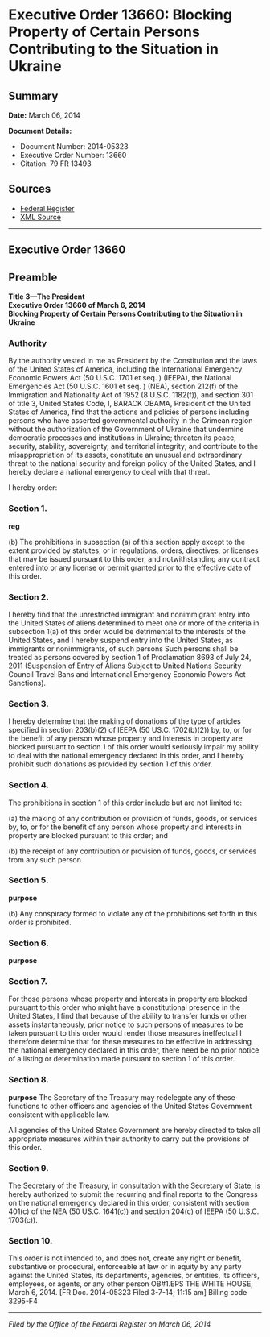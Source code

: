 # Executive Order 13660: Blocking Property of Certain Persons Contributing to the Situation in Ukraine

## Summary

**Date:** March 06, 2014

**Document Details:**
- Document Number: 2014-05323
- Executive Order Number: 13660
- Citation: 79 FR 13493

## Sources
- [Federal Register](https://www.federalregister.gov/documents/2014/03/10/2014-05323/blocking-property-of-certain-persons-contributing-to-the-situation-in-ukraine)
- [XML Source](https://www.federalregister.gov/documents/full_text/xml/2014/03/10/2014-05323.xml)

---

## Executive Order 13660

## Preamble

**Title 3—The President**  
**Executive Order 13660 of March 6, 2014**  
**Blocking Property of Certain Persons Contributing to the Situation in Ukraine**

### Authority

By the authority vested in me as President by the Constitution and the laws of the United States of America, including the International Emergency Economic Powers Act (50 U.S.C. 1701 
et seq.
) (IEEPA), the National Emergencies Act (50 U.S.C. 1601 
et seq.
) (NEA), section 212(f) of the Immigration and Nationality Act of 1952 (8 U.S.C. 1182(f)), and section 301 of title 3, United States Code,
I, BARACK OBAMA, President of the United States of America, find that the actions and policies of persons including persons who have asserted governmental authority in the Crimean region without the authorization of the Government of Ukraine that undermine democratic processes and institutions in Ukraine; threaten its peace, security, stability, sovereignty, and territorial integrity; and contribute to the misappropriation of its assets, constitute an unusual and extraordinary threat to the national security and foreign policy of the United States, and I hereby declare a national emergency to deal with that threat.

I hereby order:
### Section 1.

**reg**

(b) The prohibitions in subsection (a) of this section apply except to the extent provided by statutes, or in regulations, orders, directives, or 
licenses that may be issued pursuant to this order, and notwithstanding any contract entered into or any license or permit granted prior to the effective date of this order.
### Section 2.

I hereby find that the unrestricted immigrant and nonimmigrant entry into the United States of aliens determined to meet one or more of the criteria in subsection 1(a) of this order would be detrimental to the interests of the United States, and I hereby suspend entry into the United States, as immigrants or nonimmigrants, of such persons Such persons shall be treated as persons covered by section 1 of Proclamation 8693 of July 24, 2011 (Suspension of Entry of Aliens Subject to United Nations Security Council Travel Bans and International Emergency Economic Powers Act Sanctions).
### Section 3.

I hereby determine that the making of donations of the type of articles specified in section 203(b)(2) of IEEPA (50 US.C. 1702(b)(2)) by, to, or for the benefit of any person whose property and interests in property are blocked pursuant to section 1 of this order would seriously impair my ability to deal with the national emergency declared in this order, and I hereby prohibit such donations as provided by section 1 of this order.
### Section 4.

The prohibitions in section 1 of this order include but are not limited to:

(a) the making of any contribution or provision of funds, goods, or services by, to, or for the benefit of any person whose property and interests in property are blocked pursuant to this order; and

(b) the receipt of any contribution or provision of funds, goods, or services from any such person
### Section 5.

**purpose**

(b) Any conspiracy formed to violate any of the prohibitions set forth in this order is prohibited.
### Section 6.

**purpose**

### Section 7.

For those persons whose property and interests in property are blocked pursuant to this order who might have a constitutional presence in the United States, I find that because of the ability to transfer funds or other assets instantaneously, prior notice to such persons of measures to be taken pursuant to this order would render those measures ineffectual I therefore determine that for these measures to be effective in addressing the national emergency declared in this order, there need be no prior notice of a listing or determination made pursuant to section 1 of this order.
### Section 8.

**purpose**
 The Secretary of the Treasury may redelegate any of these functions to other officers and agencies of the United States Government consistent with applicable law.

All agencies of the United States Government are hereby directed to take all appropriate measures within their authority to carry out the provisions of this order.
### Section 9.

The Secretary of the Treasury, in consultation with the Secretary of State, is hereby authorized to submit the recurring and final reports 
to the Congress on the national emergency declared in this order, consistent with section 401(c) of the NEA (50 US.C. 1641(c)) and section 204(c) of IEEPA (50 U.S.C. 1703(c)).
### Section 10.

This order is not intended to, and does not, create any right or benefit, substantive or procedural, enforceable at law or in equity by any party against the United States, its departments, agencies, or entities, its officers, employees, or agents, or any other person
OB#1.EPS
THE WHITE HOUSE,
March 6, 2014.
[FR Doc. 2014-05323
Filed 3-7-14; 11:15 am]
Billing code 3295-F4

---

*Filed by the Office of the Federal Register on March 06, 2014*
